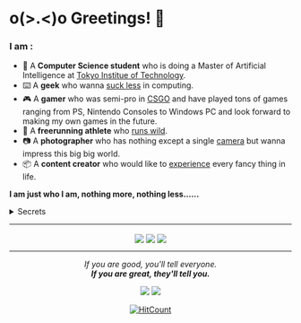 # o(>.<)o Greetings! 👋

### I am :
* 📜 A **Computer Science student** who is doing a Master of Artificial Intelligence at [Tokyo Institue of Technology](https://www.titech.ac.jp/english).
* ⌨️ A **geek** who wanna [suck less](https://suckless.org/) in computing.
* 🎮 A **gamer** who was semi-pro in [CSGO](https://www.faceit.com/en/players/Sooodaa) and have played tons of games ranging from PS, Nintendo Consoles to Windows PC and look forward to making my own games in the future.
* 🏃 A **freerunning athlete** who [runs wild](https://www.instagram.com/hilbert_kong/).
* 📷 A **photographer** who has nothing except a single [camera](https://www.instagram.com/hilbert_photo/) but wanna impress this big big world.
* 📦 A **content creator** who would like to [experience](https://space.bilibili.com/13696479) every fancy thing in life.

**I am just who I am, nothing more, nothing less......**
<details>
    <summary>Secrets</summary>
        <ul>
            <li>A <b>Software Development undergraduate</b> who was doing a Bachelor of Advanced Computing at <a href="https://www.sydney.edu.au/">The University of Sydney</a>.</li>
         </ul>
    
<!-- steam-box start -->
#### <a href="https://gist.github.com/58342eb205bcd66ddd75f6e49340d604" target="_blank">🎮 Steam playtime leaderboard</a>
```text
🔫 Counter-Strike 2                 🕘 8363 hrs 46 mins
🎮 Monster Hunter: World            🕘 900 hrs 41 mins
🍳 PUBG: BATTLEGROUNDS              🕘 276 hrs 7 mins
🦾 Cyberpunk 2077                   🕘 132 hrs 3 mins
🎮 ELDEN RING                       🕘 123 hrs 42 mins
```
<!-- Powered by https://github.com/YouEclipse/steam-box . -->
<!-- steam-box end -->
            
</details>

<hr>

<p align="center">
    <img align="center" src="https://github-readme-stats.vercel.app/api/top-langs/?username=soooda&layout=compact&theme=dracula"/>
    <img align="center" src="https://github-readme-stats.vercel.app/api?username=soooda&show_icons=true&count_private=true&include_all_commits=true&line_height=20&theme=dracula"/>
    <img align="center" src="https://github-profile-trophy.vercel.app/?username=soooda&theme=dracula"/>
</p>



<hr>
<p align="center">
    <i>If you are good, you'll tell everyone.<br><b>If you are great, they'll tell you.</b></i>
    <p align="center">
        <a href= "https://www.linkedin.com/in/hilbert-kong-31b276165/"><img src="https://img.icons8.com/nolan/32/linkedin.png"/></a>
        <a href= "https://hilbertkong.me"><img src="https://img.icons8.com/nolan/32/chrome.png"/></a>
    </p>
</p>

<p align="center">
    <a href="http://hits.dwyl.com/Soooda/soooda">
        <img src="https://hits.dwyl.com/Soooda/soooda.svg?style=flat-square" alt="HitCount"></img>
    </a>
</p>
